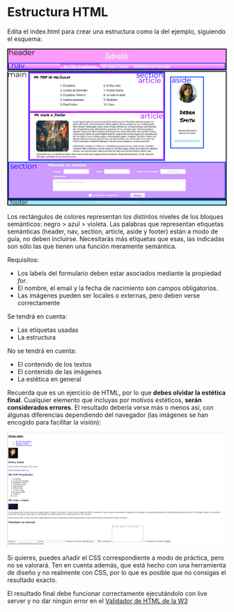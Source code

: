 # Estructura HTML

Edita el index.html para crear una estructura como la del ejemplo, siguiendo el esquema:

![ejemplo](./ejemplo.png)

Los rectángulos de colores representan los distintos niveles de los bloques semánticos: negro > azul > violeta.
Las palabras que representan etiquetas semánticas (header, nav, section, article, aside y footer) están a modo de guía, no deben incluirse. Necesitarás más etiquetas que esas, las indicadas son sólo las que tienen una función meramente semántica.

Requisitos:

- Los labels del formulario deben estar asociados mediante la propiedad _for_.
- El nombre, el email y la fecha de nacimiento son campos obligatorios.
- Las imágenes pueden ser locales o externas, pero deben verse correctamente

Se tendrá en cuenta:

- Las etiquetas usadas
- La estructura

No se tendrá en cuenta:

- El contenido de los textos
- El contenido de las imágenes
- La estética en general

Recuerda que es un ejercicio de HTML, por lo que **debes olvidar la estética final**. Cualquier elemento que incluyas por motivos estéticos, **serán considerados errores**. El resultado debería verse más o menos así, con algunas diferencias dependiendo del navegador (las imágenes se han encogido para facilitar la visión):

![resultado HTML](./bruto.png)

Si quieres, puedes añadir el CSS correspondiente a modo de práctica, pero no se valorará. Ten en cuenta además, que está hecho con una herramienta de diseño y no realmente con CSS, por lo que es posible que no consigas el resultado exacto.

El resultado final debe funcionar correctamente ejecutándolo con live server y no dar ningún error en el [Validador de HTML de la W3](https://validator.w3.org/nu/#textarea)
